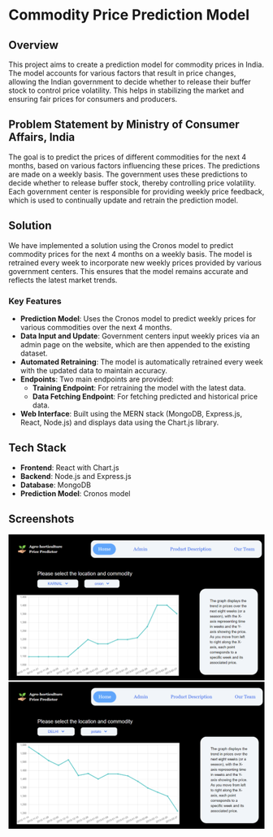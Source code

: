 # **Commodity Price Prediction Model**

## **Overview**

This project aims to create a prediction model for commodity prices in India. The model accounts for various factors that result in price changes, allowing the Indian government to decide whether to release their buffer stock to control price volatility. This helps in stabilizing the market and ensuring fair prices for consumers and producers.

## **Problem Statement by Ministry of Consumer Affairs, India**

The goal is to predict the prices of different commodities for the next 4 months, based on various factors influencing these prices. The predictions are made on a weekly basis. The government uses these predictions to decide whether to release buffer stock, thereby controlling price volatility. Each government center is responsible for providing weekly price feedback, which is used to continually update and retrain the prediction model.

## **Solution**

We have implemented a solution using the Cronos model to predict commodity prices for the next 4 months on a weekly basis. The model is retrained every week to incorporate new weekly prices provided by various government centers. This ensures that the model remains accurate and reflects the latest market trends.

### **Key Features**

- **Prediction Model**: Uses the Cronos model to predict weekly prices for various commodities over the next 4 months.
- **Data Input and Update**: Government centers input weekly prices via an admin page on the website, which are then appended to the existing dataset.
- **Automated Retraining**: The model is automatically retrained every week with the updated data to maintain accuracy.
- **Endpoints**: Two main endpoints are provided:
  - **Training Endpoint**: For retraining the model with the latest data.
  - **Data Fetching Endpoint**: For fetching predicted and historical price data.
- **Web Interface**: Built using the MERN stack (MongoDB, Express.js, React, Node.js) and displays data using the Chart.js library.

## **Tech Stack**

- **Frontend**: React with Chart.js
- **Backend**: Node.js and Express.js
- **Database**: MongoDB
- **Prediction Model**: Cronos model

## Screenshots

![city=KARNAL and commodity=onion](screenshots/ss1.png)
![city=DELHI and commodity=potato](screenshots/ss2.png)